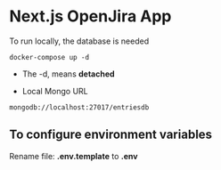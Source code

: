 # Next.js OpenJira App

To run locally, the database is needed

```
docker-compose up -d
```

* The -d, means __detached__

* Local Mongo URL

```
mongodb://localhost:27017/entriesdb
```

## To configure environment variables
Rename file: __.env.template__ to __.env__